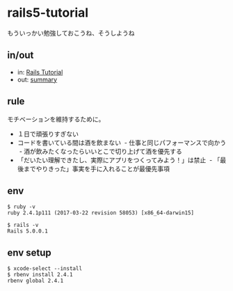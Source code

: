 # rails5-tutorial
もういっかい勉強しておこうね、そうしようね

## in/out

- in:  [Rails Tutorial](https://railstutorial.jp/chapters/beginning?version=5.0)
- out: [summary](https://github.com/shoota/rails5-tutorial/blob/summary/index.md)



## rule

モチベーションを維持するために。

- １日で頑張りすぎない
- コードを書いている間は酒を飲まない
  - 仕事と同じパフォーマンスで向かう
  - 酒が飲みたくなったらいいとこで切り上げて酒を優先する
- 「だいたい理解できたし、実際にアプリをつくってみよう！」は禁止
  - 「最後までやりきった」事実を手に入れることが最優先事項

## env

```
$ ruby -v
ruby 2.4.1p111 (2017-03-22 revision 58053) [x86_64-darwin15]

$ rails -v
Rails 5.0.0.1
```

## env setup

```
$ xcode-select --install
$ rbenv install 2.4.1
rbenv global 2.4.1
```
